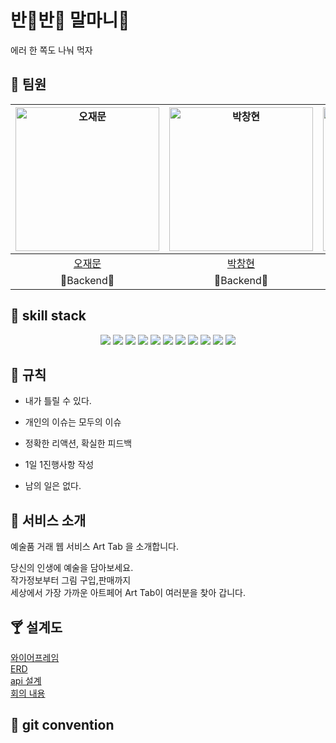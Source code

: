 # 반🍖반🍗 말마니🍻

에러 한 쪽도 나눠 먹자


## 🦷 팀원
|<img src="https://lab.ssafy.com/uploads/-/system/user/avatar/3706/avatar.png?width=400" width="230px;" alt="오재문"/>| <img src="https://secure.gravatar.com/avatar/d971e1b10959c5b19d0c6d98069b3d8d?s=800&d=identicon" width="230px;" alt="박창현"/>|<img src="https://secure.gravatar.com/avatar/ec47db8d724e462e92c510a548279e62?s=800&d=identicon" width="230px;" alt="박해인"/>|<img src="https://secure.gravatar.com/avatar/45331f87f9cc8dd8fb042c0ff310d666?s=800&d=identicon" width="230px;" alt="배나영"/>|<img src="https://secure.gravatar.com/avatar/710ed197c74c72677243a59a3581afb6?s=800&d=identicon" width="230px;" alt="백철연"/>|<img src="https://secure.gravatar.com/avatar/98f66880dc16c2436bfe4369e878449e?s=800&d=identicon" width="230px;" alt="신미래"/>|
|:---:|:---:|:---:|:---:|:---:|:---:|
|[오재문](https://lab.ssafy.com/tph01198) |[박창현](https://lab.ssafy.com/pch1656) |[박해인](https://lab.ssafy.com/haein.hannah.park)| [배나영](https://lab.ssafy.com/qoskdud15)|[백철연](https://lab.ssafy.com/backcy1) |[신미래](https://lab.ssafy.com/sml6209) |
|🍗Backend🥩|🍗Backend🍖|🍗Frontend🍖|🍗Backend🍖|🍗Frontend🍖|🍗Frontend🍖|

## 🥞 skill stack
<center>
<img src="https://img.shields.io/badge/html5-E34F26?style=for-the-badge&logo=html5&logoColor=white">
<img src="https://img.shields.io/badge/JAVASCRIPT-EEFF41?style=for-the-badge&logo=JAVASCRIPT&logoColor=black">
<img src="https://img.shields.io/badge/CSS3-00E0FF?style=for-the-badge&logo=CSS3&logoColor=white">   
<img src="https://img.shields.io/badge/SPRING-64DD17?style=for-the-badge&logo=SPRING&logoColor=white">   
<img src="https://img.shields.io/badge/JAVA-3D5AFE?style=for-the-badge&logo=JAVA&logoColor=white">
<img src="https://img.shields.io/badge/Vue.js-C6FF00?style=for-the-badge&logo=Vue.js&logoColor=white">   
<img src="https://img.shields.io/badge/Docker-00B0FF?style=for-the-badge&logo=Docker&logoColor=white">   
<img src="https://img.shields.io/badge/Kubernetes-3D5AFE?style=for-the-badge&logo=Kubernetes&logoColor=white">
<img src="https://img.shields.io/badge/GIT-E65100?style=for-the-badge&logo=GIT&logoColor=white">   
<img src="https://img.shields.io/badge/MARIADB-283593?style=for-the-badge&logo=MARIADB&logoColor=white">
<img src="https://img.shields.io/badge/AMAZONAWS-424242?style=for-the-badge&logo=AMAZONAWS&logoColor=white">   

</center>


## :pencil: 규칙 

* 내가 틀릴 수 있다.

* 개인의 이슈는 모두의 이슈

* 정확한 리액션, 확실한 피드백

* 1일 1진행사항 작성

* 남의 일은 없다.

## 🥨 서비스 소개

예술품 거래 웹 서비스 Art Tab 을 소개합니다.


당신의 인생에 예술을 담아보세요.   
작가정보부터 그림 구입,판매까지   
세상에서 가장 가까운 아트페어 Art Tab이 여러분을 찾아 갑니다.
## 🍸 설계도

[와이어프레임](https://www.figma.com/file/xUWjLV973Wbq847eZeXpIv/%EB%B0%98%EB%B0%98%EB%A7%90%EB%A7%88%EB%8B%88?node-id=0%3A1)   
[ERD](https://www.erdcloud.com/d/9ReMzDmCvwzjdskPi)   
[api 설계]()   
[회의 내용](https://haeinpark.notion.site/2-1-fdfb2b569362442ab99f07bb4a5aa04a)

## 🍳 git convention
